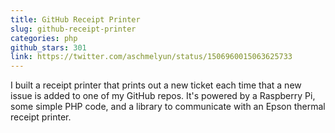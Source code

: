 ```yaml
---
title: GitHub Receipt Printer
slug: github-receipt-printer
categories: php
github_stars: 301
link: https://twitter.com/aschmelyun/status/1506960015063625733
---
```


I built a receipt printer that prints out a new ticket each time that a new issue is added to one of my GitHub repos. It's powered by a Raspberry Pi, some simple PHP code, and a library to communicate with an Epson thermal receipt printer.